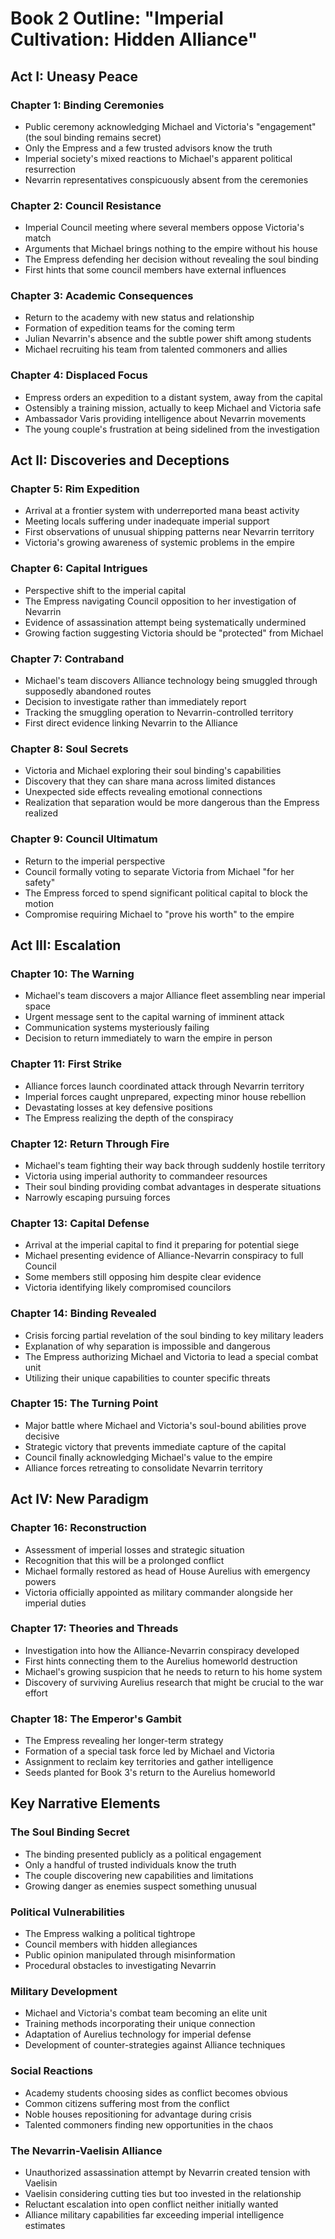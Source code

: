 # Book 2 Outline: "Imperial Cultivation: Hidden Alliance"

## Act I: Uneasy Peace

### Chapter 1: Binding Ceremonies
- Public ceremony acknowledging Michael and Victoria's "engagement" (the soul binding remains secret)
- Only the Empress and a few trusted advisors know the truth
- Imperial society's mixed reactions to Michael's apparent political resurrection
- Nevarrin representatives conspicuously absent from the ceremonies

### Chapter 2: Council Resistance
- Imperial Council meeting where several members oppose Victoria's match
- Arguments that Michael brings nothing to the empire without his house
- The Empress defending her decision without revealing the soul binding
- First hints that some council members have external influences

### Chapter 3: Academic Consequences
- Return to the academy with new status and relationship
- Formation of expedition teams for the coming term
- Julian Nevarrin's absence and the subtle power shift among students
- Michael recruiting his team from talented commoners and allies

### Chapter 4: Displaced Focus
- Empress orders an expedition to a distant system, away from the capital
- Ostensibly a training mission, actually to keep Michael and Victoria safe
- Ambassador Varis providing intelligence about Nevarrin movements
- The young couple's frustration at being sidelined from the investigation

## Act II: Discoveries and Deceptions

### Chapter 5: Rim Expedition
- Arrival at a frontier system with underreported mana beast activity
- Meeting locals suffering under inadequate imperial support
- First observations of unusual shipping patterns near Nevarrin territory
- Victoria's growing awareness of systemic problems in the empire

### Chapter 6: Capital Intrigues
- Perspective shift to the imperial capital
- The Empress navigating Council opposition to her investigation of Nevarrin
- Evidence of assassination attempt being systematically undermined
- Growing faction suggesting Victoria should be "protected" from Michael

### Chapter 7: Contraband
- Michael's team discovers Alliance technology being smuggled through supposedly abandoned routes
- Decision to investigate rather than immediately report
- Tracking the smuggling operation to Nevarrin-controlled territory
- First direct evidence linking Nevarrin to the Alliance

### Chapter 8: Soul Secrets
- Victoria and Michael exploring their soul binding's capabilities
- Discovery that they can share mana across limited distances
- Unexpected side effects revealing emotional connections
- Realization that separation would be more dangerous than the Empress realized

### Chapter 9: Council Ultimatum
- Return to the imperial perspective
- Council formally voting to separate Victoria from Michael "for her safety"
- The Empress forced to spend significant political capital to block the motion
- Compromise requiring Michael to "prove his worth" to the empire

## Act III: Escalation

### Chapter 10: The Warning
- Michael's team discovers a major Alliance fleet assembling near imperial space
- Urgent message sent to the capital warning of imminent attack
- Communication systems mysteriously failing
- Decision to return immediately to warn the empire in person

### Chapter 11: First Strike
- Alliance forces launch coordinated attack through Nevarrin territory
- Imperial forces caught unprepared, expecting minor house rebellion
- Devastating losses at key defensive positions
- The Empress realizing the depth of the conspiracy

### Chapter 12: Return Through Fire
- Michael's team fighting their way back through suddenly hostile territory
- Victoria using imperial authority to commandeer resources
- Their soul binding providing combat advantages in desperate situations
- Narrowly escaping pursuing forces

### Chapter 13: Capital Defense
- Arrival at the imperial capital to find it preparing for potential siege
- Michael presenting evidence of Alliance-Nevarrin conspiracy to full Council
- Some members still opposing him despite clear evidence
- Victoria identifying likely compromised councilors

### Chapter 14: Binding Revealed
- Crisis forcing partial revelation of the soul binding to key military leaders
- Explanation of why separation is impossible and dangerous
- The Empress authorizing Michael and Victoria to lead a special combat unit
- Utilizing their unique capabilities to counter specific threats

### Chapter 15: The Turning Point
- Major battle where Michael and Victoria's soul-bound abilities prove decisive
- Strategic victory that prevents immediate capture of the capital
- Council finally acknowledging Michael's value to the empire
- Alliance forces retreating to consolidate Nevarrin territory

## Act IV: New Paradigm

### Chapter 16: Reconstruction
- Assessment of imperial losses and strategic situation
- Recognition that this will be a prolonged conflict
- Michael formally restored as head of House Aurelius with emergency powers
- Victoria officially appointed as military commander alongside her imperial duties

### Chapter 17: Theories and Threads
- Investigation into how the Alliance-Nevarrin conspiracy developed
- First hints connecting them to the Aurelius homeworld destruction
- Michael's growing suspicion that he needs to return to his home system
- Discovery of surviving Aurelius research that might be crucial to the war effort

### Chapter 18: The Emperor's Gambit
- The Empress revealing her longer-term strategy
- Formation of a special task force led by Michael and Victoria
- Assignment to reclaim key territories and gather intelligence
- Seeds planted for Book 3's return to the Aurelius homeworld

## Key Narrative Elements

### The Soul Binding Secret
- The binding presented publicly as a political engagement
- Only a handful of trusted individuals know the truth
- The couple discovering new capabilities and limitations
- Growing danger as enemies suspect something unusual

### Political Vulnerabilities
- The Empress walking a political tightrope
- Council members with hidden allegiances
- Public opinion manipulated through misinformation
- Procedural obstacles to investigating Nevarrin

### Military Development
- Michael and Victoria's combat team becoming an elite unit
- Training methods incorporating their unique connection
- Adaptation of Aurelius technology for imperial defense
- Development of counter-strategies against Alliance techniques

### Social Reactions
- Academy students choosing sides as conflict becomes obvious
- Common citizens suffering most from the conflict
- Noble houses repositioning for advantage during crisis
- Talented commoners finding new opportunities in the chaos

### The Nevarrin-Vaelisin Alliance
- Unauthorized assassination attempt by Nevarrin created tension with Vaelisin
- Vaelisin considering cutting ties but too invested in the relationship
- Reluctant escalation into open conflict neither initially wanted
- Alliance military capabilities far exceeding imperial intelligence estimates
